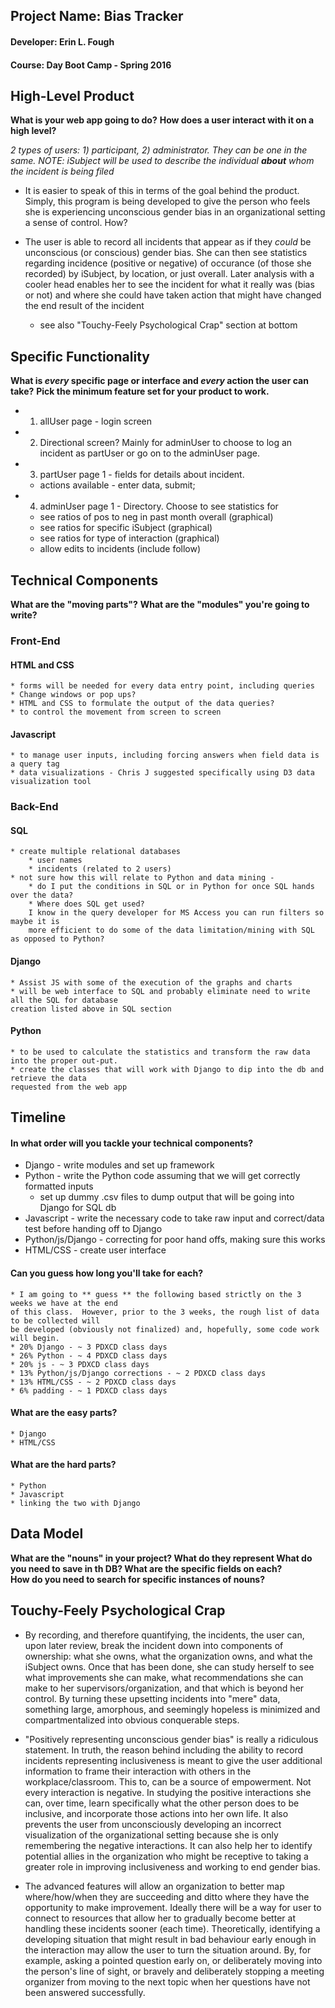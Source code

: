 ## Project Name:  Bias Tracker
#### Developer:  Erin L. Fough
#### Course:  Day Boot Camp - Spring 2016

## High-Level Product
**What is your web app going to do?**
**How does a user interact with it on a high level?**

*2 types of users:  1) participant, 2) administrator.  They can be one in the same.*
_NOTE:  iSubject will be used to describe the individual **about** whom the incident is
being filed_

* It is easier to speak of this in terms of the goal behind the product.  Simply, this program is 
being developed to give the person who feels she is experiencing unconscious gender bias in an 
organizational setting a sense of control.  How?

* The user is able to record all incidents that appear as if they *could* be unconscious (or
conscious) gender bias.  She can then see statistics regarding incidence (positive or
negative) of occurance (of those she recorded) by iSubject, by location, or just overall.  Later
analysis with a cooler head enables her to see the incident for what it really was (bias or not)
and where she could have taken action that might have changed the end result of the incident
    * see also "Touchy-Feely Psychological Crap" section at bottom

## Specific Functionality

**What is _every_ specific page or interface and _every_ action the user can take?**
**Pick the minimum feature set for your product to work.**

* 1. allUser page - login screen
* 2. Directional screen?  Mainly for adminUser to choose to log an incident as partUser
    or go on to the adminUser page.
* 3. partUser page 1 - fields for details about incident.
    * actions available - enter data, submit;
* 4. adminUser page 1 - Directory.  Choose to see statistics for 
    * see ratios of pos to neg in past month overall (graphical)
    * see ratios for specific iSubject (graphical)
    * see ratios for type of interaction (graphical)
    * allow edits to incidents (include follow)

## Technical Components
**What are the "moving parts"?**
**What are the "modules" you're going to write?**

### Front-End
#### HTML and CSS
    * forms will be needed for every data entry point, including queries
    * Change windows or pop ups?
    * HTML and CSS to formulate the output of the data queries?
    * to control the movement from screen to screen
#### Javascript
    * to manage user inputs, including forcing answers when field data is a query tag
    * data visualizations - Chris J suggested specifically using D3 data visualization tool

### Back-End
#### SQL
    * create multiple relational databases
        * user names
        * incidents (related to 2 users)
    * not sure how this will relate to Python and data mining - 
        * do I put the conditions in SQL or in Python for once SQL hands over the data?  
        * Where does SQL get used?  
        I know in the query developer for MS Access you can run filters so maybe it is 
        more efficient to do some of the data limitation/mining with SQL as opposed to Python?
#### Django
    * Assist JS with some of the execution of the graphs and charts
    * will be web interface to SQL and probably eliminate need to write all the SQL for database
    creation listed above in SQL section
#### Python
    * to be used to calculate the statistics and transform the raw data into the proper out-put. 
    * create the classes that will work with Django to dip into the db and retrieve the data 
    requested from the web app

## Timeline

#### In what order will you tackle your technical components?

* Django - write modules and set up framework
* Python - write the Python code assuming that we will get correctly formatted 
inputs
    * set up dummy .csv files to dump output that will be going into Django for SQL db
* Javascript - write the necessary code to take raw input and correct/data test before handing 
off to Django
* Python/js/Django - correcting for poor hand offs, making sure this works
* HTML/CSS - create user interface

#### Can you guess how long you'll take for each?

    * I am going to ** guess ** the following based strictly on the 3 weeks we have at the end
    of this class.  However, prior to the 3 weeks, the rough list of data to be collected will 
    be developed (obviously not finalized) and, hopefully, some code work will begin.
    * 20% Django - ~ 3 PDXCD class days
    * 26% Python - ~ 4 PDXCD class days
    * 20% js - ~ 3 PDXCD class days
    * 13% Python/js/Django corrections - ~ 2 PDXCD class days
    * 13% HTML/CSS - ~ 2 PDXCD class days
    * 6% padding - ~ 1 PDXCD class days

#### What are the easy parts?

    * Django
    * HTML/CSS 

#### What are the hard parts?

    * Python
    * Javascript
    * linking the two with Django

## Data Model
**What are the "nouns" in your project? What do they represent What do you need to save in th DB?  What are the specific fields on each?**
<br>
**How do you need to search for specific instances of nouns?**

## Touchy-Feely Psychological Crap

* By recording, and therefore quantifying, the incidents, the user can, upon later review, break
the incident down into components of ownership:  what she owns, what the organization owns, and 
what the iSubject owns.  Once that has been done, she can study herself to see what improvements
she can make, what recommendations she can make to her supervisors/organization, and that which
is beyond her control.  By turning these upsetting incidents into "mere" data, something large, amorphous, and seemingly hopeless is minimized and compartmentalized into obvious conquerable steps.

* "Positively representing unconscious gender bias" is really a ridiculous statement. In truth, 
the reason behind including the ability to record incidents representing inclusiveness is 
meant to give the user additional information to frame their interaction with others in the 
workplace/classroom.  This to, can be a source of empowerment.  Not every interaction is negative.
In studying the positive interactions she can, over time, learn specifically what the other person does to be inclusive, and incorporate those actions into her own life.  It also prevents the user 
from unconsciously developing an incorrect visualization of the organizational setting because she 
is only remembering the negative interactions.  It can also help her to identify potential allies 
in the organization who might be receptive to taking a greater role in improving inclusiveness and working to end gender bias.

* The advanced features will allow an organization to better map where/how/when they are 
succeeding and ditto where they have the opportunity to make improvement.  Ideally there will
be a way for user to connect to resources that allow her to gradually become better at 
handling these incidents sooner (each time).  Theoretically, identifying a developing situation
that might result in bad behaviour early enough in the interaction may allow the user to turn
the situation around.  By, for example, asking a pointed question early on, or deliberately moving into the person's line of sight, or bravely and deliberately stopping a meeting organizer from 
moving to the next topic when her questions have not been answered successfully.